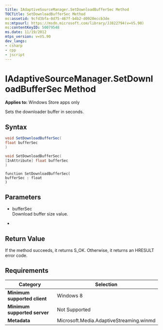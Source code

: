 ```yaml
---
title: IAdaptiveSourceManager.SetDownloadBufferSec Method
TOCTitle: SetDownloadBufferSec Method
ms:assetid: 9cfd3bfa-0d75-467f-b4b2-d0920eccb3de
ms:mtpsurl: https://msdn.microsoft.com/library/JJ822794(v=VS.90)
ms:contentKeyID: 50079548
ms.date: 11/19/2012
mtps_version: v=VS.90
dev_langs:
- csharp
- cpp
- jscript
---
```


# IAdaptiveSourceManager.SetDownloadBufferSec Method

**Applies to:** Windows Store apps only

Sets the downloader buffer in seconds.

## Syntax

```csharp
void SetDownloadBufferSec(
float bufferSec
)
```

```cpp
void SetDownloadBufferSec(
[InAttribute] float bufferSec
)
```

```jscript
function SetDownloadBufferSec(
bufferSec : float
)
```

## Parameters

  - bufferSec  
    Download buffer size value.

  -  

## Return Value

If the method succeeds, it returns S\_OK. Otherwise, it returns an HRESULT error code.

## Requirements

|Category|Selection|
|--- |--- |
|**Minimum supported client**|Windows 8|
|**Minimum supported server**|Not Supported|
|**Metadata**|Microsoft.Media.AdaptiveStreaming.winmd|
